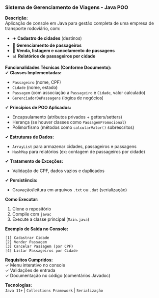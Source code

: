 ### **Sistema de Gerenciamento de Viagens - Java POO**

**Descrição:**  
Aplicação de console em Java para gestão completa de uma empresa de transporte rodoviário, com:  
- ✈️ **Cadastro de cidades** (destinos)  
- 👥 **Gerenciamento de passageiros**  
- 🎫 **Venda, listagem e cancelamento de passagens**  
- 📊 **Relatórios de passageiros por cidade**  

**Funcionalidades Técnicas (Conforme Documento):**  
✔ **Classes Implementadas:**  
   - `Passageiro` (nome, CPF)  
   - `Cidade` (nome, estado)  
   - `Passagem` (com associação a `Passageiro` e `Cidade`, valor calculado)  
   - `GerenciadorDePassagens` (lógica de negócios)  

✔ **Princípios de POO Aplicados:**  
   - Encapsulamento (atributos privados + getters/setters)  
   - Herança (se houver classes como `PassagemPromocional`)  
   - Polimorfismo (métodos como `calcularValor()` sobrescritos)  

✔ **Estruturas de Dados:**  
   - `ArrayList` para armazenar cidades, passageiros e passagens  
   - `HashMap` para relatórios (ex: contagem de passageiros por cidade)  

✔ **Tratamento de Exceções:**  
   - Validação de CPF, dados vazios e duplicados  

✔ **Persistência:**  
   - Gravação/leitura em arquivos `.txt` ou `.dat` (serialização)  

**Como Executar:**  
1. Clone o repositório  
2. Compile com `javac`  
3. Execute a classe principal (`Main.java`)  

**Exemplo de Saída no Console:**  
```
[1] Cadastrar Cidade  
[2] Vender Passagem  
[3] Cancelar Passagem (por CPF)  
[4] Listar Passageiros por Cidade  
```  

**Requisitos Cumpridos:**  
✓ Menu interativo no console  
✓ Validações de entrada  
✓ Documentação no código (comentários Javadoc)  

**Tecnologias:**  
`Java 11+` | `Collections Framework` | `Serialização`  
